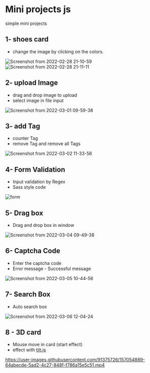 # Mini projects js
simple mini projects
## 1- shoes card
- change the image by clicking on the colors.

![Screenshot from 2022-02-28 21-10-59](https://user-images.githubusercontent.com/91375726/156033422-b9eee97a-9787-4a76-be0f-2ed776cc785f.png)
![Screenshot from 2022-02-28 21-11-11](https://user-images.githubusercontent.com/91375726/156033438-897215a8-1890-4fec-ba3f-9524017db97d.png)

## 2- upload Image
- drag and drop image to upload
- select image in file input

![Screenshot from 2022-03-01 09-59-38](https://user-images.githubusercontent.com/91375726/156117403-6f94a1ac-051f-4ca9-a817-ca75cfba43d9.png)

## 3- add Tag
- counter Tag
- remove Tag and remove all Tags

![Screenshot from 2022-03-02 11-33-56](https://user-images.githubusercontent.com/91375726/156321451-7df1bfbd-7c10-4198-afe3-569cd5904fd8.png)

## 4- Form Validation
- Input validation by Regex
- Sass style code

![form](https://user-images.githubusercontent.com/91375726/156510480-1260e5fe-8fcc-4102-80e3-3056e3df655a.png)

## 5- Drag box
- Drag and drop box in window

![Screenshot from 2022-03-04 09-49-38](https://user-images.githubusercontent.com/91375726/156710900-979d2ba2-77dc-47ae-8b4a-dc270a212759.png)

## 6- Captcha Code
- Enter the captcha code
- Error message - Successful message

![Screenshot from 2022-03-05 10-44-56](https://user-images.githubusercontent.com/91375726/156873080-6e9df491-125a-4505-8cba-63b70e9ba472.png)

## 7- Search Box
- Auto search box

![Screenshot from 2022-03-06 12-04-24](https://user-images.githubusercontent.com/91375726/156915636-513e3031-3633-4798-9398-0f066b3fdf18.png)

## 8 - 3D card
- Mouse move in card (start effect)
- effect with [tilt.js](https://micku7zu.github.io/vanilla-tilt.js/)

https://user-images.githubusercontent.com/91375726/157054889-64abecde-5ad2-4c27-848f-f786a15e5c51.mp4



